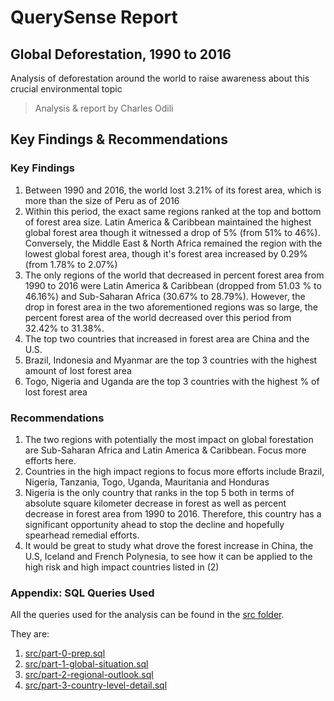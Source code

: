 # QuerySense Report
## Global Deforestation, 1990 to 2016

Analysis of deforestation around the world to raise awareness about this crucial environmental topic

> Analysis & report by Charles Odili

## Key Findings & Recommendations

### Key Findings

1.  Between 1990 and 2016, the world lost 3.21% of its forest area, which is more than the size of Peru as of 2016
2.  Within this period, the exact same regions ranked at the top and bottom of forest area size. Latin America & Caribbean maintained the highest global forest area though it witnessed a drop of 5% (from 51% to 46%). Conversely, the Middle East & North Africa remained the region with the lowest global forest area, though it's forest area increased by 0.29% (from 1.78% to 2.07%)
3.  The only regions of the world that decreased in percent forest area from 1990 to 2016 were Latin America & Caribbean (dropped from 51.03 % to 46.16%) and Sub-Saharan Africa (30.67% to 28.79%). However, the drop in forest area in the two aforementioned regions was so large, the percent forest area of the world decreased over this period from 32.42% to 31.38%.
4.  The top two countries that increased in forest area are China and the U.S.
5.  Brazil, Indonesia and Myanmar are the top 3 countries with the highest amount of lost forest area
6.  Togo, Nigeria and Uganda are the top 3 countries with the highest % of lost forest area


### Recommendations

1.  The two regions with potentially the most impact on global forestation are Sub-Saharan Africa and Latin America & Caribbean. Focus more efforts here.
2.  Countries in the high impact regions to focus more efforts include Brazil, Nigeria, Tanzania, Togo, Uganda, Mauritania and Honduras
3.  Nigeria is the only country that ranks in the top 5 both in terms of absolute square kilometer decrease in forest as well as percent decrease in forest area from 1990 to 2016. Therefore, this country has a significant opportunity ahead to stop the decline and hopefully spearhead remedial efforts.
4.  It would be great to study what drove the forest increase in China, the U.S, Iceland and French Polynesia, to see how it can be applied to the high risk and high impact countries listed in (2)


### Appendix: SQL Queries Used
All the queries used for the analysis can be found in the [src folder](/src). 

They are:

1.  [src/part-0-prep.sql](src/part-0-prep.sql)
2.  [src/part-1-global-situation.sql](src/part-1-global-situation.sql)
3.  [src/part-2-regional-outlook.sql](src/part-2-regional-outlook.sql)
4.  [src/part-3-country-level-detail.sql](src/part-3-country-level-detail.sql)


